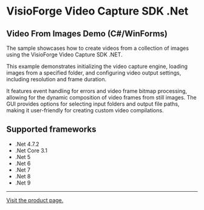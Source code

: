 ﻿# VisioForge Video Capture SDK .Net

## Video From Images Demo (C#/WinForms)

The sample showcases how to create videos from a collection of images using the VisioForge Video Capture SDK .NET.

This example demonstrates initializing the video capture engine, loading images from a specified folder, and configuring video output settings, including resolution and frame duration.

It features event handling for errors and video frame bitmap processing, allowing for the dynamic composition of video frames from still images. The GUI provides options for selecting input folders and output file paths, making it user-friendly for creating custom video compilations.

## Supported frameworks

* .Net 4.7.2
* .Net Core 3.1
* .Net 5
* .Net 6
* .Net 7
* .Net 8
* .Net 9

---

[Visit the product page.](https://www.visioforge.com/video-capture-sdk-net)
